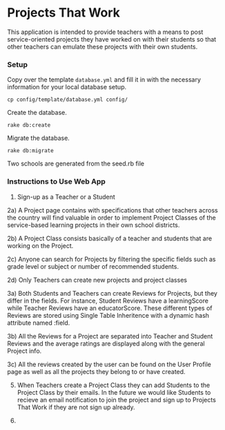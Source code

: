# Projects That Work

This application is intended to provide teachers with a means to post service-oriented projects they have worked on with their students so that other teachers can emulate these projects with their own students.

### Setup

Copy over the template `database.yml` and fill it in with the necessary information for your local database setup.

    cp config/template/database.yml config/

Create the database.

    rake db:create

Migrate the database.

    rake db:migrate

Two schools are generated from the seed.rb file

### Instructions to Use Web App

1) Sign-up as a Teacher or a Student 

2a) A Project page contains with specifications that other teachers across the country will find valuable in order to implement Project Classes of the service-based learning projects in their own school districts. 

2b) A Project Class consists basically of a teacher and students that are working on the Project. 

2c) Anyone can search for Projects by filtering the specific fields such as grade level or subject or number of recommended students. 

2d) Only Teachers can create new projects and project classes

3a) Both Students and Teachers can create Reviews for Projects, but they differ in the fields. For instance, Student Reviews have a learningScore while Teacher Reviews
have an educatorScore. These different types of Reviews are stored using Single Table Inheritence with a dynamic hash attribute named :field.

3b) All the Reviews for a Project are separated into Teacher and Student Reviews and the average ratings are displayed along with the general Project info.

3c) All the reviews created by the user can be found on the User Profile page as well as all the projects they belong to or have created. 

5) When Teachers create a Project Class they can add Students to the Project Class by their emails. In the future we would like Students to recieve an email notification to join the project and sign up to Projects That Work if they are not sign up already. 

5)    